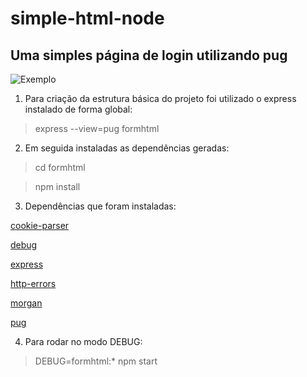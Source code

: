 # simple-html-node
## Uma simples página de login utilizando pug

![Exemplo](https://github.com/HCelante/simple-html-node/img/examplescreen.png?raw=true)


1. Para criação da estrutura básica do projeto foi utilizado o express instalado de forma global:

> express --view=pug formhtml





2. Em seguida instaladas as dependências geradas:

> cd formhtml

> npm install





3. Dependências que foram instaladas:

[cookie-parser](https://www.npmjs.com/package/cookie-parser)

[debug](https://www.npmjs.com/package/debug)

[express](https://www.npmjs.com/package/express)

[http-errors](https://www.npmjs.com/package/http-errors)

[morgan](https://www.npmjs.com/package/morgan)

[pug](https://www.npmjs.com/package/pug)








4. Para rodar no modo DEBUG:

> DEBUG=formhtml:* npm start
